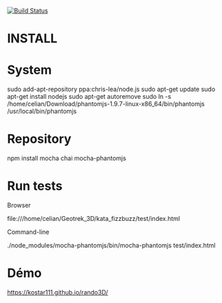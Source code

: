 [![Build Status](https://travis-ci.org/kostar111/rando3D.svg?branch=master)](https://travis-ci.org/kostar111/rando3D)

INSTALL
======

# System

sudo add-apt-repository ppa:chris-lea/node.js
sudo apt-get update
sudo apt-get install nodejs
sudo apt-get autoremove
sudo ln -s /home/celian/Download/phantomjs-1.9.7-linux-x86_64/bin/phantomjs /usr/local/bin/phantomjs

# Repository

npm install mocha chai mocha-phantomjs


# Run tests

Browser

file:///home/celian/Geotrek_3D/kata_fizzbuzz/test/index.html

Command-line

./node_modules/mocha-phantomjs/bin/mocha-phantomjs test/index.html 



# Démo
https://kostar111.github.io/rando3D/


